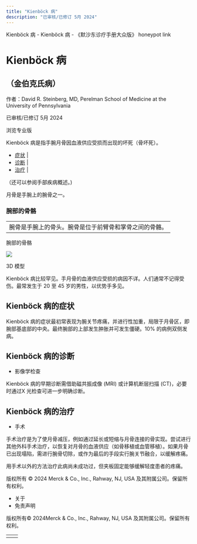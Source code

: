 ```yaml
---
title: "Kienböck 病"
description: "已审核/已修订 5月 2024"
---
```


﻿Kienböck 病 - Kienböck 病 - 《默沙东诊疗手册大众版》 honeypot link

# Kienböck 病

## （金伯克氏病）

作者：David R. Steinberg, MD, Perelman School of Medicine at the University of
Pennsylvania

已审核/已修订 5月 2024

浏览专业版

Kienböck 病是指手腕月骨因血液供应受损而出现的坏死（骨坏死）。

- [症状](#症状_v35322885_zh) \|
- [诊断](#诊断_v35322888_zh) \|
- [治疗](#治疗_v35322897_zh) \|

（还可以参阅手部疾病概述。)

月骨是手腕上的腕骨之一。

### 腕部的骨骼

|     |
| --- |
| 腕骨是手腕上的骨头。腕骨是位于前臂骨和掌骨之间的骨骼。<br> |

腕部的骨骼

![](https://edge.sitecorecloud.io/mmanual-ssq1ci05/media/home/images/b/i/o/biodigital-bones-of-wrist-cv-sized_zh.jpg?thn=0&sc_lang=zh&mw=500)

3D 模型

Kienböck 病比较罕见。手月骨的血液供应受损的病因不详。人们通常不记得受伤。最常发生于 20 至 45 岁的男性，以优势手多见。

## Kienböck 病的症状

Kienböck 病的症状最初常表现为腕关节疼痛，并进行性加重，局限于月骨区，即腕部基底部的中央。最终腕部的上部发生肿胀并可发生僵硬。10% 的病例双侧发病。

## Kienböck 病的诊断

- 影像学检查


Kienböck 病的早期诊断需借助磁共振成像 (MRI) 或计算机断层扫描 (CT)，必要时通过X 光检查可进一步明确诊断。

## Kienböck 病的治疗

- 手术


手术治疗是为了使月骨减压，例如通过延长或短缩与月骨连接的骨实现。尝试进行其他外科手术治疗，以恢复对月骨的血液供应（如骨移植或血管移植）。如果月骨已出现塌陷，需进行腕骨切除，或作为最后的手段实行腕关节融合，以缓解疼痛。

用手术以外的方法治疗此病尚未成功过，但夹板固定能够缓解轻度患者的疼痛。



版权所有 © 2024
Merck & Co., Inc., Rahway, NJ, USA 及其附属公司。保留所有权利。

- 关于
- 免责声明

版权所有© 2024Merck & Co., Inc., Rahway, NJ, USA 及其附属公司。保留所有权利。

|     |     |
| --- | --- |
|  |  |